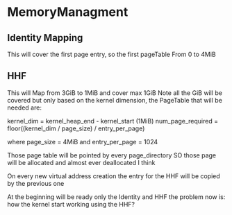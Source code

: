 # MemoryManagment

## Identity Mapping

This will cover the first page entry, so the first pageTable
From 0 to 4MiB

## HHF

This will Map from 3GiB to 1MiB and cover max 1GiB
Note all the GiB will be covered but only based on the kernel dimension,
the PageTable that will be needed are:

kernel\_dim = kernel\_heap\_end - kernel\_start (1MiB)
num\_page\_required = floor((kernel\_dim / page\_size) / entry\_per\_page)

where page\_size = 4MiB and entry\_per\_page = 1024

Those page table will be pointed by every page\_directory 
SO those page will be allocated and almost ever deallocated I think

On every new virtual address creation the entry for the HHF will be
copied by the previous one

At the beginning will be ready only the Identity and HHF
the problem now is: how the kernel start working using the HHF?
